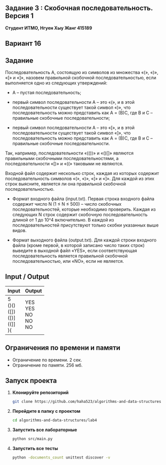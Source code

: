 ## Задание 3 : Скобочная последовательность. Версия 1
 

**Студент ИТМО,  Нгуен Хыу Жанг  415189**  

## Вариант 16

## Задание

Последовательность A, состоящую из символов из множества «(», «)», «[» и
«]», назовем правильной скобочной последовательностью, если выполняется
одно из следующих утверждений:

- A – пустая последовательность;

- первый символ последовательности A – это «(», и в этой последовательности существует такой символ «)», что последовательность можно представить как A = (B)C, где B и C – правильные скобочные последовательности;

- первый символ последовательности A – это «[», и в этой последовательности существует такой символ «]», что последовательность можно представить как A = (B)C, где B и C – правильные скобочные последовательности.

Так, например, последовательности «(())» и «()[]» являются правильными скобочными последовательностями, а последовательности «[)» и «((» таковыми не являются. 

Входной файл содержит несколько строк, каждая из которых содержит последовательность символов «(», «)», «[» и «]». Для каждой из этих строк выясните, является ли она правильной скобочной последовательностью.

- Формат входного файла (input.txt). Первая строка входного файла содержит число N (1 ≤ N ≤ 500) – число скобочных последовательностей, которые необходимо проверить. Каждая из следующих N строк содержит скобочную последовательность длиной от 1 до 10^4 включительно. В каждой из последовательностей присутствуют только скобки указанных выше видов.

- Формат выходного файла (output.txt). Для каждой строки входного файла (кроме первой, в которой записано число таких строк) выведите в выходной файл «YES», если соответствующая последовательность является правильной скобочной последовательностью, или «NO», если не является.

  
## Input / Output 

| Input                                         | Output                               |   
|-----------------------------------------------|--------------------------------------|
| 5<br/>()()<br/>([])<br/>([)]<br/>((]]<br/>)(  | YES<br/>YES<br/>NO<br/>NO<br/>NO     |




## Ограничения по времени и памяти

- Ограничение по времени. 2 сек.
- Ограничение по памяти. 256 мб.


## Запуск проекта
1. **Клонируйте репозиторий**
   ```bash
   git clone https://github.com/haha523/algorithms-and-data-structures.git
   ```
2. **Перейдите в папку с проектом**
   ```bash
   cd algorithms-and-data-structures/lab4
   ```
3. **Запустить все лабораторные**
    ```bash
   python src/main.py
   ```
4. **Запустить все тесты**
    ```bash
   python -documents_count unittest discover -v
   ```
